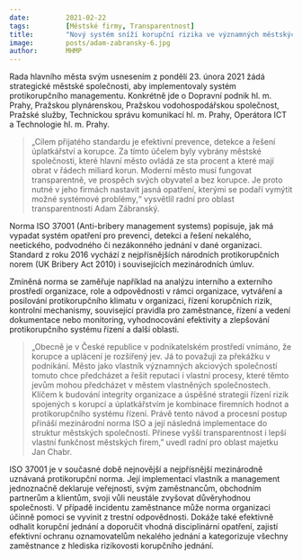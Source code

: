 ```yaml
---
date:         2021-02-22
tags:         [Městské firmy, Transparentnost]
title:        "Nový systém sníží korupční rizika ve významných městských společnostech"
image: 	      posts/adam-zabransky-6.jpg
author:       MHMP
---
```


Rada hlavního města svým usnesením z pondělí 23. února 2021 žádá strategické městské společnosti, aby implementovaly systém protikorupčního managementu. Konkrétně jde o Dopravní podnik hl. m. Prahy, Pražskou plynárenskou, Pražskou vodohospodářskou společnost, Pražské služby, Technickou správu komunikací hl. m. Prahy, Operátora ICT a Technologie hl. m. Prahy.

> „Cílem přijatého standardu je efektivní prevence, detekce a řešení úplatkářství a korupce. Za tímto účelem byly vybrány městské společnosti, které hlavní město ovládá ze sta procent a které mají obrat v řádech miliard korun. Moderní město musí fungovat transparentně, ve prospěch svých obyvatel a bez korupce. Je proto nutné v jeho firmách nastavit jasná opatření, kterými se podaří vymýtit možné systémové problémy,“ vysvětlil radní pro oblast transparentnosti Adam Zábranský.

Norma ISO 37001 (Anti-bribery management systems) popisuje, jak má vypadat systém opatření pro prevenci, detekci a řešení nekalého, neetického, podvodného či nezákonného jednání v dané organizaci. Standard z roku 2016 vychází z nejpřísnějších národních protikorupčních norem (UK Bribery Act 2010) i souvisejících mezinárodních úmluv.

Zmíněná norma se zaměřuje například na analýzu interního a externího prostředí organizace, role a odpovědnosti v rámci organizace, vytváření a posilování protikorupčního klimatu v organizaci, řízení korupčních rizik, kontrolní mechanismy, související pravidla pro zaměstnance, řízení a vedení dokumentace nebo monitoring, vyhodnocování efektivity a zlepšování protikorupčního systému řízení a další oblasti.

> „Obecně je v České republice v podnikatelském prostředí vnímáno, že korupce a uplácení je rozšířený jev. Já to považuji za překážku v podnikání. Město jako vlastník významných akciových společností tomuto chce předcházet a řešit reputaci i vlastní procesy, které těmto jevům mohou předcházet v městem vlastněných společnostech. Klíčem k budování integrity organizace a úspěšné strategii řízení rizik spojených s korupcí a úplatkářstvím je kombinace firemních hodnot a protikorupčního systému řízení. Právě tento návod a procesní postup přináší mezinárodní norma ISO a její následná implementace do struktur městských společností. Přinese vyšší transparentnost i lepší vlastní funkčnost městských firem,” uvedl radní pro oblast majetku Jan Chabr.

ISO 37001 je v současné době nejnovější a nejpřísnější mezinárodně uznávaná protikorupční norma. Její implementací vlastník a management jednoznačně deklaruje veřejnosti, svým zaměstnancům, obchodním partnerům a klientům, svoji vůli neustále zvyšovat důvěryhodnou společnosti. V případě incidentu zaměstnance může norma organizaci účinně pomoci se vyvinit z trestní odpovědnosti. Dokáže také efektivně odhalit korupční jednání a doporučit vhodná disciplinární opatření, zajistí efektivní ochranu oznamovatelům nekalého jednání a kategorizuje všechny zaměstnance z hlediska rizikovosti korupčního jednání.
